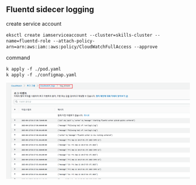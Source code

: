## Fluentd sidecer logging
create service account
```
eksctl create iamserviceaccount --cluster=skills-cluster --name=fluentd-role --attach-policy-arn=arn:aws:iam::aws:policy/CloudWatchFullAccess --approve
```

command
```
k apply -f ./pod.yaml
k apply -f ./configmap.yaml
```
![Alt text](image.png)
